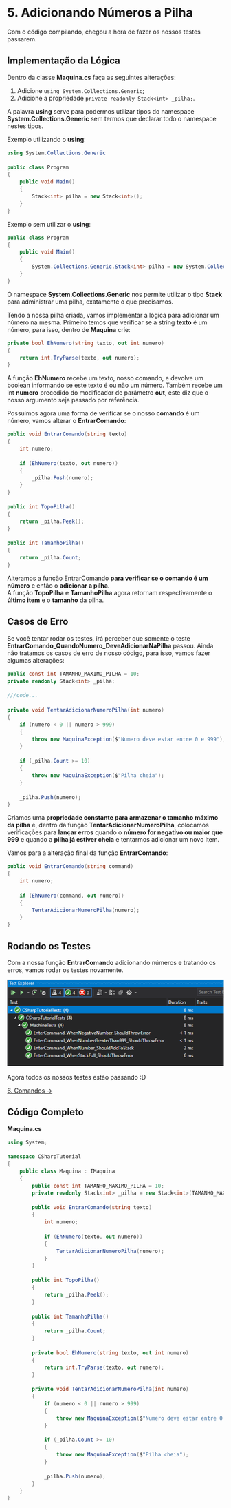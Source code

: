 # 5. Adicionando Números a Pilha

Com o código compilando, chegou a hora de fazer os nossos testes passarem.

## Implementação da Lógica

Dentro da classe **Maquina.cs** faça as seguintes alterações:
1. Adicione `using System.Collections.Generic`;
2. Adicione a propriedade `private readonly Stack<int> _pilha;`.

A palavra **using** serve para podermos utilizar tipos do namespace **System.Collections.Generic** sem termos que declarar
todo o namespace nestes tipos. 

Exemplo utilizando o **using**:
```C#
using System.Collections.Generic

public class Program
{
	public void Main()
	{
		Stack<int> pilha = new Stack<int>();
	}
}
```
Exemplo sem utilizar o **using**:
```C#
public class Program
{
	public void Main()
	{
		System.Collections.Generic.Stack<int> pilha = new System.Collections.Generic.Stack<int>();
	}
}
```

O namespace **System.Collections.Generic** nos permite utilizar o tipo **Stack<T>** para administrar uma pilha, exatamente o que precisamos.

Tendo a nossa pilha criada, vamos implementar a lógica para adicionar um número na mesma.
Primeiro temos que verificar se a string **texto** é um número, para isso, dentro de **Maquina** crie:
```C#
private bool EhNumero(string texto, out int numero)
{
	return int.TryParse(texto, out numero);
}
```
A função **EhNumero** recebe um texto, nosso comando, e devolve um boolean informando se este texto é ou não um número.
Também recebe um int **numero** precedido do modificador de parâmetro **out**, este diz que o nosso argumento seja passado por referência.

Possuimos agora uma forma de verificar se o nosso **comando** é um número, vamos alterar o **EntrarComando**:
```C#
public void EntrarComando(string texto)
{
	int numero;

	if (EhNumero(texto, out numero))
	{
		_pilha.Push(numero);
	}
}

public int TopoPilha()
{
	return _pilha.Peek();
}

public int TamanhoPilha()
{
	return _pilha.Count;
}
```
Alteramos a função EntrarComando **para verificar se o comando é um número** e então o **adicionar a pilha**. <br/>
A função **TopoPilha** e **TamanhoPilha** agora retornam respectivamente o **último item** e o **tamanho** da pilha.

## Casos de Erro

Se você tentar rodar os testes, irá perceber que somente o teste **EntrarComando_QuandoNumero_DeveAdicionarNaPilha** passou. Ainda não
tratamos os casos de erro de nosso código, para isso, vamos fazer algumas alterações:
```C#
public const int TAMANHO_MAXIMO_PILHA = 10;
private readonly Stack<int> _pilha;

///code...

private void TentarAdicionarNumeroPilha(int numero)
{
	if (numero < 0 || numero > 999)
	{
		throw new MaquinaException($"Numero deve estar entre 0 e 999");
	}

	if (_pilha.Count >= 10)
	{
		throw new MaquinaException($"Pilha cheia");
	}

	_pilha.Push(numero);
}
```
Criamos uma **propriedade constante para armazenar o tamanho máximo da pilha** e, dentro da função **TentarAdicionarNumeroPilha**,
colocamos verificações para **lançar erros** quando o **número for negativo ou maior que 999** e quando a **pilha já estiver cheia** e tentarmos adicionar um novo item.

Vamos para a alteração final da função **EntrarComando**:
```C#
public void EntrarComando(string command)
{
	int numero;

	if (EhNumero(command, out numero))
	{
		TentarAdicionarNumeroPilha(numero);
	}
}
```
## Rodando os Testes

Com a nossa função **EntrarComando** adicionando números e tratando os erros, vamos rodar os testes novamente.

<div align="center">
	<img src="/imagens/tutorial/5.step-1.png" alt="Tests" width="650" /> 
</div>

Agora todos os nossos testes estão passando :D

[6. Comandos &rarr;](https://github.com/Go-Horse-Coding/csharp-tutorial/blob/master/modulos/tutorial/6.comandos.md)

## Código Completo

**Maquina.cs**
```C#
using System;

namespace CSharpTutorial
{
    public class Maquina : IMaquina
    {
        public const int TAMANHO_MAXIMO_PILHA = 10;
        private readonly Stack<int> _pilha = new Stack<int>(TAMANHO_MAXIMO_PILHA);

        public void EntrarComando(string texto)
        {
            int numero;

            if (EhNumero(texto, out numero))
            {
                TentarAdicionarNumeroPilha(numero);
            }
        }

        public int TopoPilha()
        {
            return _pilha.Peek();
        }
		
        public int TamanhoPilha()
        {
            return _pilha.Count;    
        }
		
        private bool EhNumero(string texto, out int numero)
        {
            return int.TryParse(texto, out numero);
        }
		
        private void TentarAdicionarNumeroPilha(int numero)
        {
            if (numero < 0 || numero > 999)
            {
                throw new MaquinaException($"Numero deve estar entre 0 e 999");
            }

            if (_pilha.Count >= 10)
            {
                throw new MaquinaException($"Pilha cheia");
            }

            _pilha.Push(numero);
        }
    }
}
```
